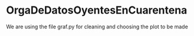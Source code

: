 # OrgaDeDatosOyentesEnCuarentena
We are using the file graf.py for cleaning and choosing the plot to be made 
